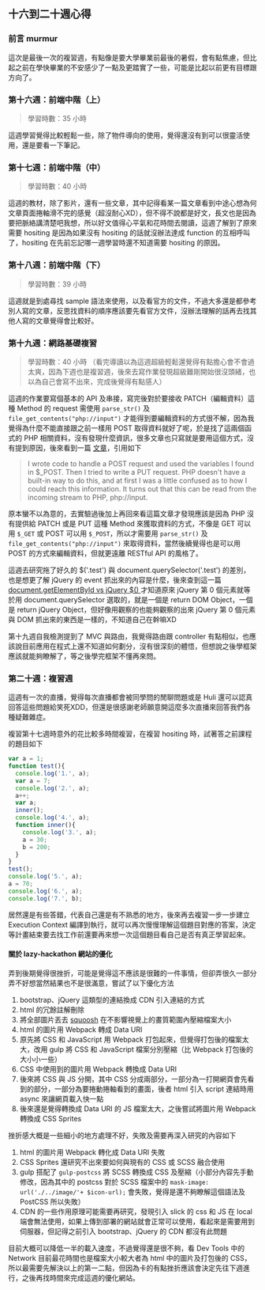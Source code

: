## 十六到二十週心得
### 前言 murmur
這次是最後一次的複習週，有點像是要大學畢業前最後的暑假，會有點焦慮，但比起之前在學快畢業的不安感少了一點及更踏實了一些，可能是比起以前更有目標跟方向了。


### 第十六週：前端中階（上）
> 學習時數：35 小時

這週學習覺得比較輕鬆一些，除了物件導向的使用，覺得還沒有到可以很靈活使用，還是要看一下筆記。


### 第十七週：前端中階（中）
> 學習時數：40 小時

這週的教材，除了影片，還有一些文章，其中記得看某一篇文章看到中途心想為何文章頁面捲軸滑不完的感覺（超沒耐心XD），但不得不說都是好文，長文也是因為要把脈絡講清楚吧我想，所以好文值得心平氣和花時間去閱讀，這週了解到了原來需要 hositing 是因為如果沒有 hositing 的話就沒辦法達成 function 的互相呼叫了，hositing 在先前忘記哪一週學習時還不知道需要 hositing 的原因。


### 第十八週：前端中階（下）
> 學習時數：39 小時

這週就是到處尋找 sample 語法來使用，以及看官方的文件，不過大多還是都參考別人寫的文章，反思找資料的順序應該要先看官方文件，沒辦法理解的話再去找其他人寫的文章覺得會比較好。


### 第十九週：網路基礎複習
> 學習時數：40 小時
（看完導讀以為這週超級輕鬆還覺得有點擔心會不會過太爽，因為下週也是複習週，後來去寫作業發現超級難剛開始很沒頭緒，也以為自己會寫不出來，完成後覺得有點感人）

這週的作業要寫個基本的 API 及串接，寫完後對於要接收 PATCH（編輯資料）這種 Method 的 request 需使用 ```parse_str()``` 及 ```file_get_contents("php://input")``` 才能得到要編輯資料的方式很不解，因為我覺得為什麼不能直接跟之前一樣用 POST 取得資料就好了呢，於是找了這兩個函式的 PHP 相關資料，沒有發現什麼資訊，很多文章也只寫就是要用這個方式，沒有提到原因，後來看到一篇 [文章](https://lornajane.net/posts/2008/accessing-incoming-put-data-from-php)，引用如下
> I wrote code to handle a POST request and used the variables I found in $_POST. Then I tried to write a PUT request.
PHP doesn't have a built-in way to do this, and at first I was a little confused as to how I could reach this information. It turns out that this can be read from the incoming stream to PHP, php://input.

原本蠻不以為意的，去實驗過後加上再回來看這篇文章才發現應該是因為 PHP 沒有提供給 PATCH 或是 PUT 這種 Method 來獲取資料的方式，不像是 GET 可以用 ```$_GET``` 或 POST 可以用 ```$_POST```，所以才需要用 ```parse_str()``` 及 ```file_get_contents("php://input")``` 來取得資料，當然後續覺得也是可以用 POST 的方式來編輯資料，但就更遠離 RESTful API 的風格了。

這週去研究拖了好久的 $('.test') 與 document.querySelector('.test') 的差別，也是想更了解 jQuery 的 event 抓出來的內容是什麼，後來查到這一篇 [document.getElementById vs jQuery $()
](https://stackoverflow.com/questions/4069982/document-getelementbyid-vs-jquery#targetText=Calling%20%24('%23id'),%24('%23id')%20) 才知道原來 jQuery 第 0 個元素就等於用 document.querySelector 選取的，就是一個是 return DOM Object，一個是 return jQuery Object，但好像用觀察的也能夠觀察的出來 jQuery 第 0 個元素與 DOM 抓出來的東西是一樣的，不知道自己在幹嘛XD

第十九週自我檢測提到了 MVC 與路由，我覺得路由跟 controller 有點相似，也應該說目前應用在程式上還不知道如何劃分，沒有很深刻的體悟，但想說之後學框架應該就能夠瞭解了，等之後學完框架不懂再來問。


### 第二十週：複習週
這週有一次的直播，覺得每次直播都會被同學問的閒聊問題或是 Huli 還可以認真回答這些問題給笑死XDD，但還是很感謝老師願意開這麼多次直播來回答我們各種疑難雜症。

複習第十七週時意外的花比較多時間複習，在複習 hositing 時，試著答之前課程的題目如下
```javascript
var a = 1;
function test(){
  console.log('1.', a);
  var a = 7;
  console.log('2.', a);
  a++;
  var a;
  inner();
  console.log('4.', a);
  function inner(){
    console.log('3.', a);
    a = 30;
    b = 200;
  }
}
test();
console.log('5.', a);
a = 70;
console.log('6.', a);
console.log('7.', b);
```
居然還是有些答錯，代表自己還是有不熟悉的地方，後來再去複習一步一步建立 Execution Context 編譯到執行，就可以再次慢慢理解這個題目對應的答案，決定等計畫結束要去找工作前還要再來想一次這個題目看自己是否有真正學習起來。

#### 關於 lazy-hackathon 網站的優化
弄到後期覺得很挫折，可能是覺得這不應該是很難的一件事情，但卻弄很久一部分弄不好想當然結果也不是很滿意，嘗試了以下優化方法
1.  bootstrap、jQuery 這類型的連結換成 CDN 引入連結的方式
2.  html 的冗餘註解刪除
3.  將全部圖片丟去 [squoosh](https://squoosh.app/) 在不影響視覺上的畫質範圍內壓縮檔案大小
6.  html 的圖片用 Webpack 轉成 Data URI
7.  原先將 CSS 和 JavaScript 用 Webpack 打包起來，但覺得打包後的檔案太大，改用 gulp 將 CSS 和 JavaScript 檔案分別壓縮（比 Webpack 打包後的大小小一些）
8.  CSS 中使用到的圖片用 Webpack 轉換成 Data URI 
9.  後來將 CSS 與 JS 分開，其中 CSS 分成兩部分，一部分為一打開網頁會先看到的部分，一部分為要捲動捲軸看到的畫面，後者 html 引入 script 連結時用 async 來讓網頁載入快一點
10.  後來還是覺得轉換成 Data URI 的 JS 檔案太大，之後嘗試將圖片用 Webpack 轉換成 CSS Sprites

挫折感大概是一些細小的地方處理不好，失敗及需要再深入研究的內容如下
1. html 的圖片用 Webpack 轉化成 Data URI 失敗
2. CSS Sprites 還研究不出來要如何與現有的 CSS 或 SCSS 融合使用
3. gulp 搭配了 ```gulp-postcss``` 將 SCSS 轉換成 CSS 及壓縮（小部分內容先手動修改，因為其中的 postcss 對於 SCSS 檔案中的 ```mask-image: url('./../image/'+ $icon-url);``` 會失敗，覺得是還不夠瞭解這個語法及 PostCSS 所以失敗）
4. CDN 的一些作用原理可能需要再研究，發現引入 slick 的 css 和 JS 在 local 端會無法使用，如果上傳到部署的網站就會正常可以使用，看起來是需要用到伺服器，但記得之前引入 bootstrap、jQuery 的 CDN 都沒有此問題


目前大概可以降低一半的載入速度，不過覺得還是很不夠，看 Dev Tools 中的 Network 目前最花時間也是檔案大小較大者為 html 中的圖片及打包後的 CSS，所以最需要先解決以上的第一二點，但因為卡的有點挫折應該會決定先往下週進行，之後再找時間來完成這週的優化網站。

